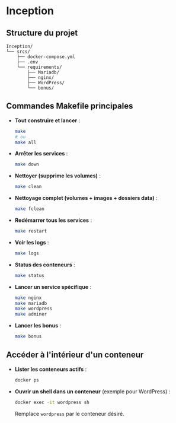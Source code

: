 # Inception

## Structure du projet
```
Inception/
└── srcs/
    ├── docker-compose.yml
    ├── .env
    └── requirements/
        ├── Mariadb/
        ├── nginx/
        ├── WordPress/
        └── bonus/
```

## Commandes Makefile principales

- **Tout construire et lancer** :
  ```bash
  make
  # ou
  make all
  ```
- **Arrêter les services** :
  ```bash
  make down
  ```
- **Nettoyer (supprime les volumes)** :
  ```bash
  make clean
  ```
- **Nettoyage complet (volumes + images + dossiers data)** :
  ```bash
  make fclean
  ```
- **Redémarrer tous les services** :
  ```bash
  make restart
  ```
- **Voir les logs** :
  ```bash
  make logs
  ```
- **Status des conteneurs** :
  ```bash
  make status
  ```
- **Lancer un service spécifique** :
  ```bash
  make nginx
  make mariadb
  make wordpress
  make adminer
  ```
- **Lancer les bonus** :
  ```bash
  make bonus
  ```

## Accéder à l'intérieur d'un conteneur

- **Lister les conteneurs actifs** :
  ```bash
  docker ps
  ```
- **Ouvrir un shell dans un conteneur** (exemple pour WordPress) :
  ```bash
  docker exec -it wordpress sh
  ```
  Remplace `wordpress` par le conteneur désiré.

